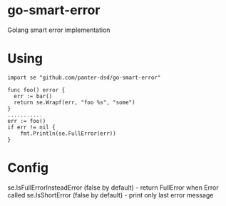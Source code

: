 # go-smart-error
Golang smart error implementation

# Using

```
import se "github.com/panter-dsd/go-smart-error"

func foo() error {
  err := bar()
  return se.Wrapf(err, "foo %s", "some")
}
...........
err := foo()
if err != nil {
    fmt.Println(se.FullError(err))
}
```

# Config 
se.IsFullErrorInsteadError (false by default) - return FullError when Error called
se.IsShortError (false by default) - print only last error message
